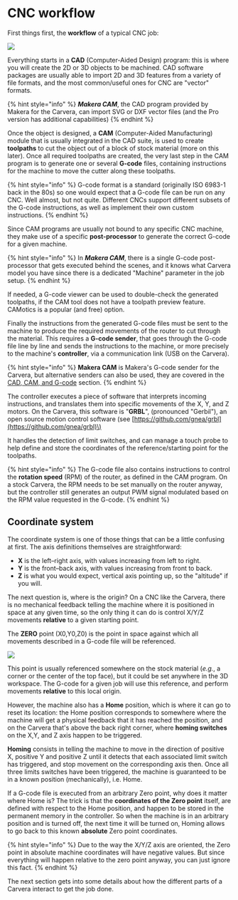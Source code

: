 # CNC workflow

First things first, the **workflow** of a typical CNC job: 

![](.gitbook/assets/page_5_800.png)

Everything starts in a **CAD** \(Computer-Aided Design\) program: this is where you will create the 2D or 3D objects to be machined. CAD software packages are usually able to import 2D and 3D features from a variety of file formats, and the most common/useful ones for CNC are "vector" formats. 

{% hint style="info" %}
 _**Makera CAM**_, the CAD program provided by Makera for the Carvera, can import SVG or DXF vector files \(and the Pro version has additional capabilities\)
{% endhint %}

Once the object is designed, a **CAM** \(Computer-Aided Manufacturing\) module that is usually integrated in the CAD suite, is used to create **toolpaths** to cut the object out of a block of stock material \(more on this later\). Once all required toolpaths are created, the very last step in the CAM program is to generate one or several **G-code** files, containing instructions for the machine to move the cutter along these toolpaths.

{% hint style="info" %}
G-code format is a standard \(originally ISO 6983-1 back in the 80s\) so one would expect that a G-code file can be run on any CNC. Well almost, but not quite. Different CNCs support different subsets of the G-code instructions, as well as implement their own custom instructions.
{% endhint %}

Since CAM programs are usually not bound to any specific CNC machine, they make use of a specific **post-processor** to generate the correct G-code for a given machine.

{% hint style="info" %}
In _**Makera CAM**_, there is a single G-code post-processor that gets executed behind the scenes, and it knows what Carvera model you have since there is a dedicated "Machine" parameter in the job setup.
{% endhint %}

If needed, a G-code viewer can be used to double-check the generated toolpaths, if the CAM tool does not have a toolpath preview feature. CAMotics is a popular \(and free\) option.

Finally the instructions from the generated G-code files must be sent to the machine to produce the required movements of the router to cut through the material. This requires a **G-code sender**, that goes through the G-code file line by line and sends the instructions to the machine, or more precisely to the machine's **controller**, via a communication link \(USB on the Carvera\).

{% hint style="info" %}
 **Makera CAM** is Makera's G-code sender for the Carvera, but alternative senders can also be used, they are covered in the [CAD, CAM, and G-code](cad-cam-tools.md#g-code-senders) section.
{% endhint %}

The controller executes a piece of software that interprets incoming instructions, and translates them into specific movements of the X, Y, and Z motors. On the Carvera, this software is "**GRBL**", \(pronounced "Gerbil"\), an open source motion control software \(see [https://github.com/gnea/grbl](https://github.com/gnea/grbl)\)

It handles the detection of limit switches, and can manage a touch probe to help define and store the coordinates of the reference/starting point for the toolpaths.

{% hint style="info" %}
The G-code file also contains instructions to control the **rotation speed** \(RPM\) of the router, as defined in the CAM program. On a stock Carvera, the RPM needs to be set manually on the router anyway, but the controller still generates an output PWM signal modulated based on the RPM value requested in the G-code.
{% endhint %}

## Coordinate system

The coordinate system is one of those things that can be a little confusing at first. The axis definitions themselves are straightforward:

* **X** is the left–right axis, with values increasing from left to right.
* **Y** is the front–back axis, with values increasing from front to back.
* **Z** is what you would expect, vertical axis pointing up, so the "altitude" if you will.

The next question is, where is the origin? On a CNC like the Carvera, there is no mechanical feedback telling the machine where it is positioned in space at any given time, so the only thing it can do is control X/Y/Z movements **relative** to a given starting point.

The **ZERO** point \(X0,Y0,Z0\) is the point in space against which all movements described in a G-code file will be referenced.

![](.gitbook/assets/page_8_800_redo.png)

This point is usually referenced somewhere on the stock material \(_e.g._, a corner or the center of the top face\), but it could be set anywhere in the 3D workspace. The G-code for a given job will use this reference, and perform movements **relative** to this local origin.

However, the machine also has a **Home** position, which is where it can go to reset its location: the Home position corresponds to somewhere where the machine will get a physical feedback that it has reached the position, and on the Carvera that's above the back right corner, where **homing switches** on the X,Y, and Z axis happen to be triggered.

**Homing** consists in telling the machine to move in the direction of positive X, positive Y and positive Z until it detects that each associated limit switch has triggered, and stop movement on the corresponding axis then. Once all three limits switches have been triggered, the machine is guaranteed to be in a known position \(mechanically\), i.e. Home.

If a G-code file is executed from an arbitrary Zero point, why does it matter where Home is? The trick is that the **coordinates of the Zero point** itself, are defined with respect to the Home position, and happen to be stored in the permanent memory in the controller. So when the machine is in an arbitrary position and is turned off, the next time it will be turned on, Homing allows to go back to this known **absolute** Zero point coordinates.

{% hint style="info" %}
Due to the way the X/Y/Z axis are oriented, the Zero point in absolute machine coordinates will have negative values. But since everything will happen relative to the zero point anyway, you can just ignore this fact.
{% endhint %}

The next section gets into some details about how the different parts of a Carvera interact to get the job done. 

